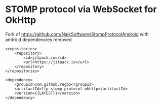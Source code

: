 # STOMP protocol via WebSocket for OkHttp

Fork of https://github.com/NaikSoftware/StompProtocolAndroid with android dependencies removed

	<repositories>
		<repository>
		    <id>jitpack.io</id>
		    <url>https://jitpack.io</url>
		</repository>
	</repositories>
  
  	<dependency>
	    <groupId>com.github.regbo</groupId>
	    <artifactId>lfp-stomp-protocol-okhttp</artifactId>
	    <version>{{LATEST}}</version>
	</dependency>
